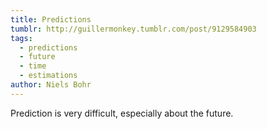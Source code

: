 ```yaml
---
title: Predictions
tumblr: http://guillermonkey.tumblr.com/post/9129584903
tags:
  - predictions
  - future
  - time
  - estimations
author: Niels Bohr
---
```


Prediction is very difficult, especially about the future.
